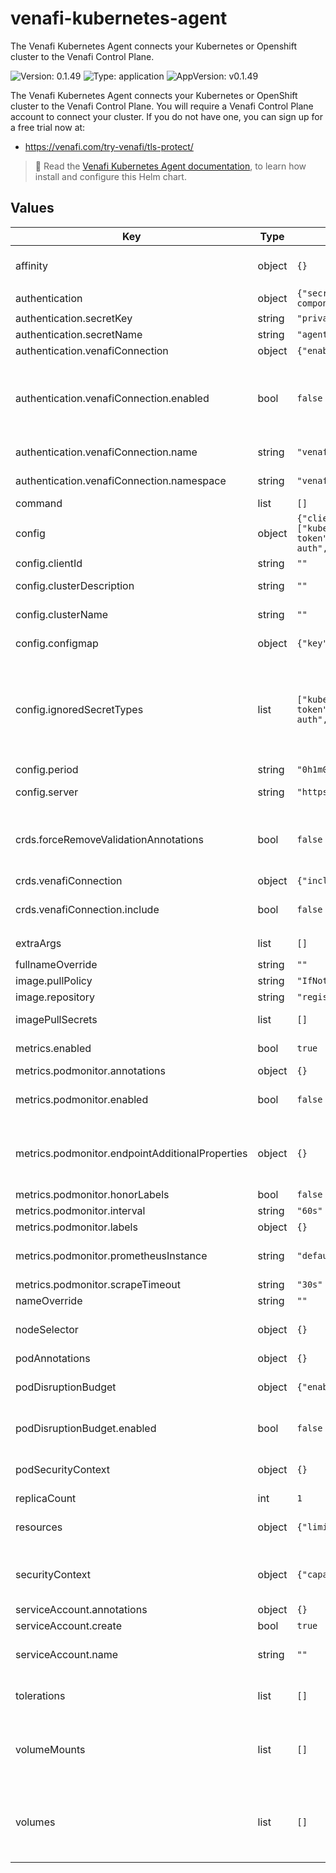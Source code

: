 # venafi-kubernetes-agent

The Venafi Kubernetes Agent connects your Kubernetes or Openshift cluster to the Venafi Control Plane.

![Version: 0.1.49](https://img.shields.io/badge/Version-0.1.49-informational?style=flat-square) ![Type: application](https://img.shields.io/badge/Type-application-informational?style=flat-square) ![AppVersion: v0.1.49](https://img.shields.io/badge/AppVersion-v0.1.49-informational?style=flat-square)

The Venafi Kubernetes Agent connects your Kubernetes or OpenShift cluster to the Venafi Control Plane.
You will require a Venafi Control Plane account to connect your cluster.
If you do not have one, you can sign up for a free trial now at:
- https://venafi.com/try-venafi/tls-protect/

> 📖 Read the [Venafi Kubernetes Agent documentation](https://docs.venafi.cloud/vaas/k8s-components/c-tlspk-agent-overview/),
> to learn how install and configure this Helm chart.

## Values

| Key | Type | Default | Description |
|-----|------|---------|-------------|
| affinity | object | `{}` | Embed YAML for Node affinity settings, see https://kubernetes.io/docs/tasks/configure-pod-container/assign-pods-nodes-using-node-affinity/. |
| authentication | object | `{"secretKey":"privatekey.pem","secretName":"agent-credentials","venafiConnection":{"enabled":false,"name":"venafi-components","namespace":"venafi"}}` | Authentication details for the Venafi Kubernetes Agent |
| authentication.secretKey | string | `"privatekey.pem"` | Key name in the referenced secret |
| authentication.secretName | string | `"agent-credentials"` | Name of the secret containing the private key |
| authentication.venafiConnection | object | `{"enabled":false,"name":"venafi-components","namespace":"venafi"}` | Configure VenafiConnection authentication |
| authentication.venafiConnection.enabled | bool | `false` | When set to true, the Venafi Kubernetes Agent will authenticate to Venafi using the configuration in a VenafiConnection resource. Use `venafiConnection.enabled=true` for [secretless authentication](https://docs.venafi.cloud/vaas/k8s-components/t-install-tlspk-agent/). When set to true, the `authentication.secret` values will be ignored and the Secret with `authentication.secretName` will _not_ be mounted into the Venafi Kubernetes Agent Pod. |
| authentication.venafiConnection.name | string | `"venafi-components"` | The name of a VenafiConnection resource which contains the configuration for authenticating to Venafi. |
| authentication.venafiConnection.namespace | string | `"venafi"` | The namespace of a VenafiConnection resource which contains the configuration for authenticating to Venafi. |
| command | list | `[]` | Specify the command to run overriding default binary. |
| config | object | `{"clientId":"","clusterDescription":"","clusterName":"","configmap":{"key":null,"name":null},"ignoredSecretTypes":["kubernetes.io/service-account-token","kubernetes.io/dockercfg","kubernetes.io/dockerconfigjson","kubernetes.io/basic-auth","kubernetes.io/ssh-auth","bootstrap.kubernetes.io/token","helm.sh/release.v1"],"period":"0h1m0s","server":"https://api.venafi.cloud/"}` | Configuration section for the Venafi Kubernetes Agent itself |
| config.clientId | string | `""` | The client-id returned from the Venafi Control Plane |
| config.clusterDescription | string | `""` | Description for the cluster resource if it needs to be created in Venafi Control Plane |
| config.clusterName | string | `""` | Name for the cluster resource if it needs to be created in Venafi Control Plane |
| config.configmap | object | `{"key":null,"name":null}` | Specify ConfigMap details to load config from an existing resource. This should be blank by default unless you have you own config. |
| config.ignoredSecretTypes | list | `["kubernetes.io/service-account-token","kubernetes.io/dockercfg","kubernetes.io/dockerconfigjson","kubernetes.io/basic-auth","kubernetes.io/ssh-auth","bootstrap.kubernetes.io/token","helm.sh/release.v1"]` | Reduce the memory usage of the agent and reduce the load on the Kubernetes API server by omitting various common Secret types when listing Secrets. These Secret types will be added to a "type!=<type>" field selector in the agent config. * https://docs.venafi.cloud/vaas/k8s-components/t-cfg-tlspk-agent/#configuration * https://kubernetes.io/docs/concepts/configuration/secret/#secret-types * https://kubernetes.io/docs/concepts/overview/working-with-objects/field-selectors/#list-of-supported-fields |
| config.period | string | `"0h1m0s"` | Send data back to the platform every minute unless changed |
| config.server | string | `"https://api.venafi.cloud/"` | Overrides the server if using a proxy in your environment For the EU variant use: https://api.venafi.eu/ |
| crds.forceRemoveValidationAnnotations | bool | `false` | The 'x-kubernetes-validations' annotation is not supported in Kubernetes 1.22 and below. This annotation is used by CEL, which is a feature introduced in Kubernetes 1.25 that improves how validation is performed. This option allows to force the 'x-kubernetes-validations' annotation to be excluded, even on Kubernetes 1.25+ clusters. |
| crds.venafiConnection | object | `{"include":false}` | Optionally include the VenafiConnection CRDs |
| crds.venafiConnection.include | bool | `false` | When set to false, the rendered output does not contain the VenafiConnection CRDs and RBAC. This is useful for when the Venafi Connection resources are already installed separately. |
| extraArgs | list | `[]` | Specify additional arguments to pass to the agent binary. For example `["--strict", "--oneshot"]` |
| fullnameOverride | string | `""` | Helm default setting, use this to shorten the full install name. |
| image.pullPolicy | string | `"IfNotPresent"` | Defaults to only pull if not already present |
| image.repository | string | `"registry.venafi.cloud/venafi-agent/venafi-agent"` | Default to Open Source image repository |
| imagePullSecrets | list | `[]` | Specify image pull credentials if using a private registry example: - name: my-pull-secret |
| metrics.enabled | bool | `true` | Enable the metrics server. If false, the metrics server will be disabled and the other metrics fields below will be ignored. |
| metrics.podmonitor.annotations | object | `{}` | Additional annotations to add to the PodMonitor. |
| metrics.podmonitor.enabled | bool | `false` | Create a PodMonitor to add the metrics to Prometheus, if you are using Prometheus Operator. See https://prometheus-operator.dev/docs/operator/api/#monitoring.coreos.com/v1.PodMonitor |
| metrics.podmonitor.endpointAdditionalProperties | object | `{}` | EndpointAdditionalProperties allows setting additional properties on the endpoint such as relabelings, metricRelabelings etc.  For example:  endpointAdditionalProperties:   relabelings:   - action: replace     sourceLabels:     - __meta_kubernetes_pod_node_name     targetLabel: instance  |
| metrics.podmonitor.honorLabels | bool | `false` | Keep labels from scraped data, overriding server-side labels. |
| metrics.podmonitor.interval | string | `"60s"` | The interval to scrape metrics. |
| metrics.podmonitor.labels | object | `{}` | Additional labels to add to the PodMonitor. |
| metrics.podmonitor.prometheusInstance | string | `"default"` | Specifies the `prometheus` label on the created PodMonitor. This is used when different Prometheus instances have label selectors matching different PodMonitors. |
| metrics.podmonitor.scrapeTimeout | string | `"30s"` | The timeout before a metrics scrape fails. |
| nameOverride | string | `""` | Helm default setting to override release name, usually leave blank. |
| nodeSelector | object | `{}` | Embed YAML for nodeSelector settings, see https://kubernetes.io/docs/tasks/configure-pod-container/assign-pods-nodes/ |
| podAnnotations | object | `{}` | Additional YAML annotations to add the the pod. |
| podDisruptionBudget | object | `{"enabled":false}` | Configure a PodDisruptionBudget for the agent's Deployment. If running with multiple replicas, consider setting podDisruptionBudget.enabled to true. |
| podDisruptionBudget.enabled | bool | `false` | Enable or disable the PodDisruptionBudget resource, which helps prevent downtime during voluntary disruptions such as during a Node upgrade. |
| podSecurityContext | object | `{}` | Optional Pod (all containers) `SecurityContext` options, see https://kubernetes.io/docs/tasks/configure-pod-container/security-context/#set-the-security-context-for-a-pod. |
| replicaCount | int | `1` | default replicas, do not scale up |
| resources | object | `{"limits":{"memory":"500Mi"},"requests":{"cpu":"200m","memory":"200Mi"}}` | Set resource requests and limits for the pod.  Read [Venafi Kubernetes components deployment best practices](https://docs.venafi.cloud/vaas/k8s-components/c-k8s-components-best-practice/#scaling) to learn how to choose suitable CPU and memory resource requests and limits. |
| securityContext | object | `{"capabilities":{"drop":["ALL"]},"readOnlyRootFilesystem":true,"runAsNonRoot":true}` | Add Container specific SecurityContext settings to the container. Takes precedence over `podSecurityContext` when set. See https://kubernetes.io/docs/tasks/configure-pod-container/security-context/#set-capabilities-for-a-container |
| serviceAccount.annotations | object | `{}` | Annotations YAML to add to the service account |
| serviceAccount.create | bool | `true` | Specifies whether a service account should be created |
| serviceAccount.name | string | `""` | The name of the service account to use. If blank and `serviceAccount.create` is true, a name is generated using the fullname template of the release. |
| tolerations | list | `[]` | Embed YAML for toleration settings, see https://kubernetes.io/docs/concepts/scheduling-eviction/taint-and-toleration/ |
| volumeMounts | list | `[]` | Additional volume mounts to add to the Venafi Kubernetes Agent container. This is useful for mounting a custom CA bundle. Any PEM certificate mounted under /etc/ssl/certs will be loaded by the Venafi Kubernetes Agent. For example:      volumeMounts:       - name: cabundle         mountPath: /etc/ssl/certs/cabundle         subPath: cabundle         readOnly: true |
| volumes | list | `[]` | Additional volumes to add to the Venafi Kubernetes Agent container. This is useful for mounting a custom CA bundle. For example:      volumes:       - name: cabundle         configMap:           name: cabundle           optional: false           defaultMode: 0644  In order to create the ConfigMap, you can use the following command:      kubectl create configmap cabundle \       --from-file=cabundle=./your/custom/ca/bundle.pem |

